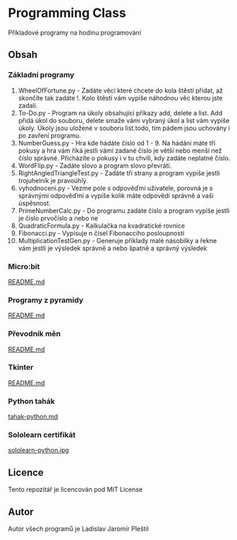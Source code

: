 # Programming Class
Příkladové programy na hodinu programování

## Obsah
### Základní programy
1. WheelOfFortune.py - Zadáte věci které chcete do kola štěstí přidat, až skončíte tak zadáte !. Kolo štěstí vám vypíše náhodnou věc kterou jste zadali.
1. To-Do.py - Program na úkoly obsahující příkazy add, delete a list. Add přidá úkol do souboru, delete smaže vámi vybraný úkol a list vám vypíše úkoly. Úkoly jsou uložené v souboru list.todo, tím pádem jsou uchovány i po zavření programu.
1. NumberGuess.py - Hra kde hádáte číslo od 1 - 9. Na hádání máte tři pokusy a hra vám říká jestli vámi zadané číslo je větší nebo menší než číslo správné. Přicházíte o pokusy i v tu chvíli, kdy zadáte neplatné číslo.
1. WordFlip.py - Zadáte slovo a program slovo převrátí.
1. RightAngledTriangleTest.py - Zadáte tři strany a program vypíše jestli trojuhelník je pravoúhlý.
1. vyhodnoceni.py - Vezme pole s odpověďmi uživatele, porovná je s správnými odpověďmi a vypíše kolik máte odpovědí správně a vaši úspěsnost.
1. PrimeNumberCalc.py - Do programu zadáte číslo a program vypíše jestli je číslo prvočíslo a nebo ne
1. QuadraticFormula.py - Kalkulačka na kvadratické rovnice
1. Fibonacci.py - Vypisuje n čísel Fibonacciho posloupnosti
1. MultiplicationTestGen.py - Generuje příklady malé násobilky a řekne vám jestli je výsledek správně a nebo špatně a správný výsledek

### Micro:bit
[README.md](./microbit/README.md)

### Programy z pyramidy
[README.md](./pyramida/README.md)

### Převodník měn
[README.md](./currencyConverter/README.md)

### Tkinter
[README.md](./tkinter/README.md)

### Python tahák
[tahak-python.md](./tahak-python.md)

### Sololearn certifikát
[sololearn-python.jpg](./sololearn-python.jpg)

## Licence
Tento repozitář je licencován pod MIT License

## Autor
Autor všech programů je Ladislav Jaromír Pleštil